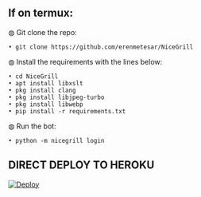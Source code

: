 ## If on termux:

◍ Git clone the repo:

    • git clone https://github.com/erenmetesar/NiceGrill

◍ Install the requirements with the lines below:

    • cd NiceGrill
    • apt install libxslt
    • pkg install clang
    • pkg install libjpeg-turbo
    • pkg install libwebp
    • pip install -r requirements.txt

◍ Run the bot:

    • python -m nicegrill login

## DIRECT DEPLOY TO HEROKU


[![Deploy](https://www.herokucdn.com/deploy/button.svg)](https://dashboard.heroku.com/new?button-url=https://github.com/erenmetesar/NiceGrill_Heroku/tree/master/?template=https://github.com/erenmetesar/NiceGrill_Heroku/tree/master/)
